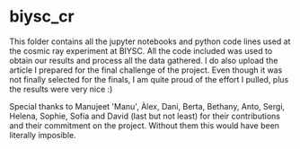 # biysc_cr

This folder contains all the jupyter notebooks and python code lines used at the cosmic ray experiment at BIYSC. All the code included was used to obtain our results and process all the data gathered. I do also upload the article I prepared for the final challenge of the project. Even though it was not finally selected for the finals, I am quite proud of the effort I pulled, plus the results were very nice :)

Special thanks to Manujeet 'Manu', Àlex, Dani, Berta, Bethany, Anto, Sergi, Helena, Sophie, Sofía and David (last but not least) for their contributions and their commitment on the project. Without them this would have been literally imposible.
